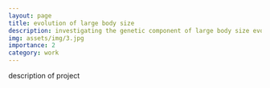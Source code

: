 ```yaml
---
layout: page
title: evolution of large body size
description: investigating the genetic component of large body size evolution in the <em>Anolis sagrei</em> clade
img: assets/img/3.jpg
importance: 2
category: work
---
```


description of project
